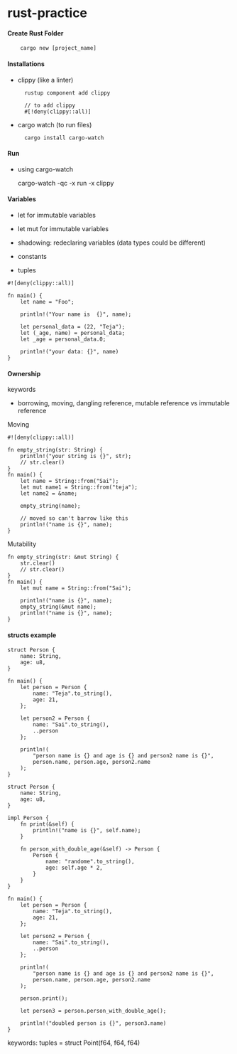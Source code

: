# rust-practice


#### Create Rust Folder

        cargo new [project_name]

#### Installations

- clippy (like a linter)

        rustup component add clippy

        // to add clippy
        #[!deny(clippy::all)]

- cargo watch (to run files)

        cargo install cargo-watch


#### Run

- using cargo-watch

    cargo-watch -qc -x run -x clippy


#### Variables
- let for immutable variables
- let mut for immutable variables

- shadowing: redeclaring variables (data types could be different)

- constants

- tuples

```
#![deny(clippy::all)]

fn main() {
    let name = "Foo";

    println!("Your name is  {}", name);

    let personal_data = (22, "Teja");
    let (_age, name) = personal_data;
    let _age = personal_data.0;

    println!("your data: {}", name)
}

```

#### Ownership

keywords

- borrowing, moving, dangling reference, mutable reference vs immutable reference

Moving
```
#![deny(clippy::all)]

fn empty_string(str: String) {
    println!("your string is {}", str);
    // str.clear()
}
fn main() {
    let name = String::from("Sai");
    let mut name1 = String::from("teja");
    let name2 = &name;

    empty_string(name);

    // moved so can't barrow like this
    println!("name is {}", name);
}
```

Mutability
```
fn empty_string(str: &mut String) {
    str.clear()
    // str.clear()
}
fn main() {
    let mut name = String::from("Sai");

    println!("name is {}", name);
    empty_string(&mut name);
    println!("name is {}", name);
}

```


#### structs example 

```
struct Person {
    name: String,
    age: u8,
}

fn main() {
    let person = Person {
        name: "Teja".to_string(),
        age: 21,
    };

    let person2 = Person {
        name: "Sai".to_string(),
        ..person
    };

    println!(
        "person name is {} and age is {} and person2 name is {}",
        person.name, person.age, person2.name
    );
}
```

```
struct Person {
    name: String,
    age: u8,
}

impl Person {
    fn print(&self) {
        println!("name is {}", self.name);
    }

    fn person_with_double_age(&self) -> Person {
        Person {
            name: "randome".to_string(),
            age: self.age * 2,
        }
    }
}

fn main() {
    let person = Person {
        name: "Teja".to_string(),
        age: 21,
    };

    let person2 = Person {
        name: "Sai".to_string(),
        ..person
    };

    println!(
        "person name is {} and age is {} and person2 name is {}",
        person.name, person.age, person2.name
    );

    person.print();

    let person3 = person.person_with_double_age();

    println!("doubled person is {}", person3.name)
}
```

keywords: tuples = struct Point(f64, f64, f64)
